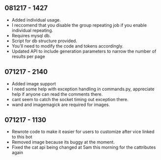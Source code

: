 ## 081217 - 1427
- Added individual usage.
- I reccomend that you disable the group repeating job if you enable individual repeating.
- Requires mysql db.
- Script for db structure provided.
- You'll need to modify the code and tokens accordingly.
- Updated API to include generation parameters to narrow the number of results per page

## 071217 - 2140

- Added image support
- I need some help with exception handling in commands.py, appreciate help if anyone can read the comments there.
- cant seem to catch the socket timing out exception there.
- wand and imagemagick are required for images.

## 071217 - 1130

- Rewrote code to make it easier for users to customize after vice linked to this bot
- Removed image because its buggy at the moment.
- Fixed the cat api being changed at 5am this morning for the cattributes again
